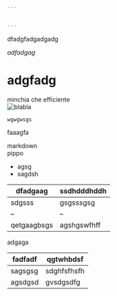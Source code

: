 ```yaml
---


---
```


<p>dfadgfadgadgadg</p>
<p><em>adfadgag</em></p>
<h1 id="adgfadg">adgfadg</h1>
<p>minchia che efficiente<br>
<img src="https://lh3.googleusercontent.com/nQ7K9hhokbmiZ5ZQ2OfMYpvDEZSTAYqhUtIMAqyIzAvXaKhn3qYuRc6nwc-7_3YeyewUc5591lLpkQ=s500" alt="blabla" title="adfdafadfg adfgadgfa"></p>
<p><code>wgwgwsgs</code></p>
<p>faaagfa</p>
<p>markdown<br>
pippo</p>
<ul>
<li>agsg</li>
<li>sagdsh</li>
</ul>

<table>
<thead>
<tr>
<th>dfadgaag</th>
<th>ssdhdddhddh</th>
</tr>
</thead>
<tbody>
<tr>
<td>sdgsss</td>
<td>gsgsssgsg</td>
</tr>
<tr>
<td>–</td>
<td>–</td>
</tr>
<tr>
<td>qetgaagbsgs</td>
<td>agshgswfhff</td>
</tr>
</tbody>
</table><p>adgaga</p>

<table>
<thead>
<tr>
<th>fadfadf</th>
<th>qgtwhbdsf</th>
</tr>
</thead>
<tbody>
<tr>
<td>sagsgsg</td>
<td>sdghfsfhsfh</td>
</tr>
<tr>
<td>agsdgsd</td>
<td>gvsdgsdfg</td>
</tr>
</tbody>
</table>
